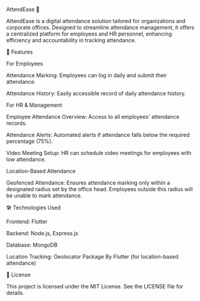 AttendEase 📅

AttendEase is a digital attendance solution tailored for organizations and corporate offices. Designed to streamline attendance management, it offers a centralized platform for employees and HR personnel, enhancing efficiency and accountability in tracking attendance.

🌟 Features

For Employees

Attendance Marking: Employees can log in daily and submit their attendance.

Attendance History: Easily accessible record of daily attendance history.

For HR & Management

Employee Attendance Overview: Access to all employees' attendance records.

Attendance Alerts: Automated alerts if attendance falls below the required percentage (75%).

Video Meeting Setup: HR can schedule video meetings for employees with low attendance.

Location-Based Attendance

Geofenced Attendance: Ensures attendance marking only within a designated radius set by the office head. Employees outside this radius will be unable to mark attendance.

🛠 Technologies Used

Frontend: Flutter

Backend: Node.js, Express.js

Database: MongoDB

Location Tracking: Geolocator Package By Flutter (for location-based attendance)

📝 License

This project is licensed under the MIT License. See the LICENSE file for details.
